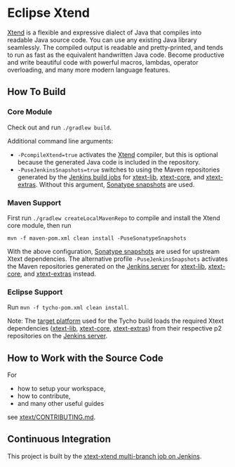 # Eclipse Xtend

[Xtend](http://xtend-lang.org) is a flexible and expressive dialect of Java that compiles into readable Java source code. You can use any existing Java library seamlessly. The compiled output is readable and pretty-printed, and tends to run as fast as the equivalent handwritten Java code. Become productive and write beautiful code with powerful macros, lambdas, operator overloading, and many more modern language features.

## How To Build

### Core Module

Check out and run `./gradlew build`.

Additional command line arguments:
 - `-PcompileXtend=true` activates the [Xtend](http://xtend-lang.org) compiler, but this is optional because the generated Java code is included in the repository.
 - `-PuseJenkinsSnapshots=true` switches to using the Maven repositories generated by the [Jenkins build jobs](http://services.typefox.io/open-source/jenkins/) for [xtext-lib](https://github.com/eclipse/xtext-lib), [xtext-core](https://github.com/eclipse/xtext-core), and [xtext-extras](https://github.com/eclipse/xtext-extras). Without this argument, [Sonatype snapshots](https://oss.sonatype.org/content/repositories/snapshots) are used.

### Maven Support

First run `./gradlew createLocalMavenRepo` to compile and install the Xtend core module, then run
```
mvn -f maven-pom.xml clean install -PuseSonatypeSnapshots
```

With the above configuration, [Sonatype snapshots](https://oss.sonatype.org/content/repositories/snapshots) are used for upstream Xtext dependencies. The alternative profile `-PuseJenkinsSnapshots` activates the Maven repositories generated on the [Jenkins server](https://ci.eclipse.org/xtext/) for [xtext-lib](https://github.com/eclipse/xtext-lib), [xtext-core](https://github.com/eclipse/xtext-core), and [xtext-extras](https://github.com/eclipse/xtext-extras) instead.

### Eclipse Support

Run `mvn -f tycho-pom.xml clean install`.

Note: The [target platform](releng/org.eclipse.xtend.target/org.eclipse.xtend.target-luna.target) used for the Tycho build loads the required Xtext dependencies ([xtext-lib](https://github.com/eclipse/xtext-lib), [xtext-core](https://github.com/eclipse/xtext-core), [xtext-extras](https://github.com/eclipse/xtext-extras)) from their respective p2 repositories on the [Jenkins server](https://ci.eclipse.org/xtext/).

## How to Work with the Source Code

For
 * how to setup your workspace,
 * how to contribute,
 * and many other useful guides

see [xtext/CONTRIBUTING.md](https://github.com/eclipse/xtext/blob/master/CONTRIBUTING.md).

## Continuous Integration

This project is built by the [xtext-xtend multi-branch job on Jenkins](https://ci.eclipse.org/xtext/job/xtext-xtend/).
